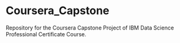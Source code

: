# Coursera_Capstone
Repository for the Coursera Capstone Project of IBM Data Science Professional Certificate Course.
